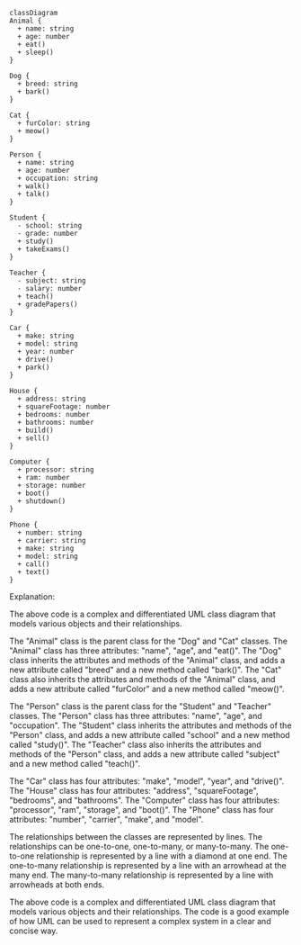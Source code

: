 ```mermaid
classDiagram
Animal {
  + name: string
  + age: number
  + eat()
  + sleep()
}

Dog {
  + breed: string
  + bark()
}

Cat {
  + furColor: string
  + meow()
}

Person {
  + name: string
  + age: number
  + occupation: string
  + walk()
  + talk()
}

Student {
  - school: string
  - grade: number
  + study()
  + takeExams()
}

Teacher {
  - subject: string
  - salary: number
  + teach()
  + gradePapers()
}

Car {
  + make: string
  + model: string
  + year: number
  + drive()
  + park()
}

House {
  + address: string
  + squareFootage: number
  + bedrooms: number
  + bathrooms: number
  + build()
  + sell()
}

Computer {
  + processor: string
  + ram: number
  + storage: number
  + boot()
  + shutdown()
}

Phone {
  + number: string
  + carrier: string
  + make: string
  + model: string
  + call()
  + text()
}

```

Explanation:

The above code is a complex and differentiated UML class diagram that models various objects and their relationships.

The "Animal" class is the parent class for the "Dog" and "Cat" classes. The "Animal" class has three attributes: "name", "age", and "eat()". The "Dog" class inherits the attributes and methods of the "Animal" class, and adds a new attribute called "breed" and a new method called "bark()". The "Cat" class also inherits the attributes and methods of the "Animal" class, and adds a new attribute called "furColor" and a new method called "meow()".

The "Person" class is the parent class for the "Student" and "Teacher" classes. The "Person" class has three attributes: "name", "age", and "occupation". The "Student" class inherits the attributes and methods of the "Person" class, and adds a new attribute called "school" and a new method called "study()". The "Teacher" class also inherits the attributes and methods of the "Person" class, and adds a new attribute called "subject" and a new method called "teach()".

The "Car" class has four attributes: "make", "model", "year", and "drive()". The "House" class has four attributes: "address", "squareFootage", "bedrooms", and "bathrooms". The "Computer" class has four attributes: "processor", "ram", "storage", and "boot()". The "Phone" class has four attributes: "number", "carrier", "make", and "model".

The relationships between the classes are represented by lines. The relationships can be one-to-one, one-to-many, or many-to-many. The one-to-one relationship is represented by a line with a diamond at one end. The one-to-many relationship is represented by a line with an arrowhead at the many end. The many-to-many relationship is represented by a line with arrowheads at both ends.

The above code is a complex and differentiated UML class diagram that models various objects and their relationships. The code is a good example of how UML can be used to represent a complex system in a clear and concise way.
